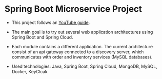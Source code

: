 
# Spring Boot Microservice Project
* This project follows an [YouTube guide](https://www.youtube.com/watch?v=mPPhcU7oWDU).
* The main goal is to try out several web application architectures using Spring Boot and Spring Cloud.
* Each module contains a different application. The current architecture consist of an api gateway connected to a 
  discovery server, which communicates with order and inventory services (MySQL databases). 

* Used technologies: Java, Spring Boot, Spring Cloud, MongoDB, MySQL, Docker, KeyCloak